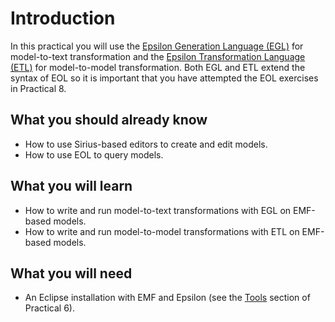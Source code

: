 # Introduction

In this practical you will use the [Epsilon Generation Language (EGL)](https://eclipse.dev/epsilon/doc/egl) for model-to-text transformation and the [Epsilon Transformation Language (ETL)](https://eclipse.dev/epsilon/doc/etl) for model-to-model transformation. Both EGL and ETL extend the syntax of EOL so it is important that you have attempted the EOL exercises in Practical 8.

## What you should already know

- How to use Sirius-based editors to create and edit models.
- How to use EOL to query models.

## What you will learn

- How to write and run model-to-text transformations with EGL on EMF-based models.
- How to write and run model-to-model transformations with ETL on EMF-based models.

## What you will need

- An Eclipse installation with EMF and Epsilon (see the [Tools](../modelling-and-metamodelling/tools.md) section of Practical 6).